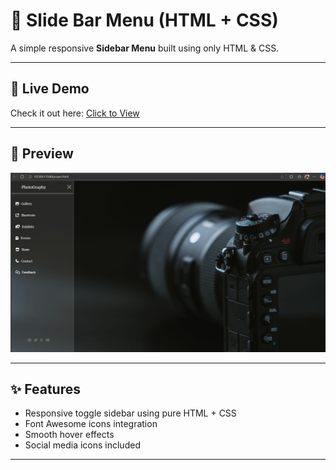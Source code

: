 # 📂 Slide Bar Menu (HTML + CSS)

A simple responsive **Sidebar Menu** built using only HTML & CSS.

---

## 🚀 Live Demo
Check it out here: [Click to View](https://mmuusskkaann.github.io/Slide-Bar-Menu/)

---

## 📸 Preview
![Sidebar Menu Screenshot](slidebar.png)

---

## ✨ Features
- Responsive toggle sidebar using pure HTML + CSS  
- Font Awesome icons integration  
- Smooth hover effects  
- Social media icons included  

---
